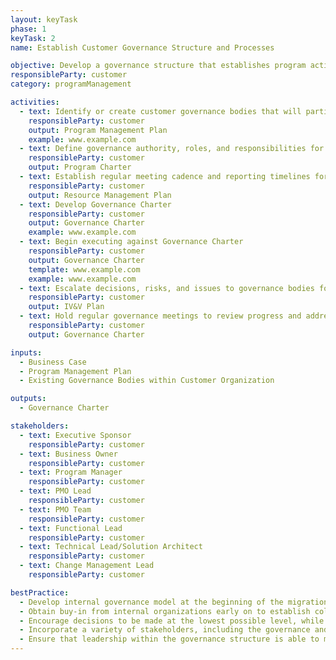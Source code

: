 ```yaml
---
layout: keyTask
phase: 1
keyTask: 2
name: Establish Customer Governance Structure and Processes

objective: Develop a governance structure that establishes program activity ownership and decision making authority for the customer throughout the migration.
responsibleParty: customer
category: programManagement

activities:
  - text: Identify or create customer governance bodies that will participate in the program and integrate with broader governance structures
    responsibleParty: customer
    output: Program Management Plan
    example: www.example.com
  - text: Define governance authority, roles, and responsibilities for oversight, management decision-making, and risk/issue escalation procedures
    responsibleParty: customer
    output: Program Charter
  - text: Establish regular meeting cadence and reporting timelines for Phases 1 and 2
    responsibleParty: customer
    output: Resource Management Plan
  - text: Develop Governance Charter
    responsibleParty: customer
    output: Governance Charter
    example: www.example.com
  - text: Begin executing against Governance Charter
    responsibleParty: customer
    output: Governance Charter
    template: www.example.com
    example: www.example.com
  - text: Escalate decisions, risks, and issues to governance bodies for decision making and issue resolution
    responsibleParty: customer
    output: IV&V Plan
  - text: Hold regular governance meetings to review progress and address escalated decisions, risks, and issues
    responsibleParty: customer
    output: Governance Charter

inputs:
  - Business Case
  - Program Management Plan
  - Existing Governance Bodies within Customer Organization

outputs:
  - Governance Charter

stakeholders:
  - text: Executive Sponsor
    responsibleParty: customer
  - text: Business Owner
    responsibleParty: customer
  - text: Program Manager
    responsibleParty: customer
  - text: PMO Lead
    responsibleParty: customer
  - text: PMO Team
    responsibleParty: customer
  - text: Functional Lead
    responsibleParty: customer
  - text: Technical Lead/Solution Architect
    responsibleParty: customer
  - text: Change Management Lead
    responsibleParty: customer

bestPractice:
  - Develop internal governance model at the beginning of the migration to make decisions in alignment with the objectives and goals of the program
  - Obtain buy-in from internal organizations early on to establish collaboration throughout the migration; obtain buy-in from executives, managers, and line personnel as stakeholders and subject matter experts (SMEs)
  - Encourage decisions to be made at the lowest possible level, while allowing elevation of important or contentious issues through the governance model
  - Incorporate a variety of stakeholders, including the governance and transition team, in the development of the agency vision
  - Ensure that leadership within the governance structure is able to make all necessary decisions with regard to financing and direction
---
```


